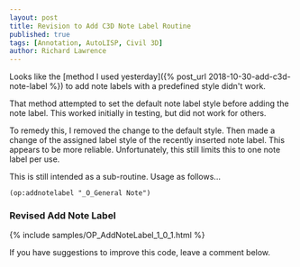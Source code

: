 ```yaml
---
layout: post
title: Revision to Add C3D Note Label Routine
published: true
tags: [Annotation, AutoLISP, Civil 3D]
author: Richard Lawrence
---
```

Looks like the [method I used yesterday]({% post_url 2018-10-30-add-c3d-note-label %}) to add note labels with a predefined style didn't work.

That method attempted to set the default note label style before adding the note label.  This worked initially in testing, but did not work for others.

To remedy this, I removed the change to the default style.  Then made a change of the assigned label style of the recently inserted note label.  This appears to be more reliable.  Unfortunately, this still limits this to one note label per use.

This is still intended as a sub-routine.  Usage as follows...

`(op:addnotelabel "_O_General Note")`

### <a name="addnotelabel"></a>Revised Add Note Label
{% include samples/OP_AddNoteLabel_1_0_1.html %}

If you have suggestions to improve this code, leave a comment below.